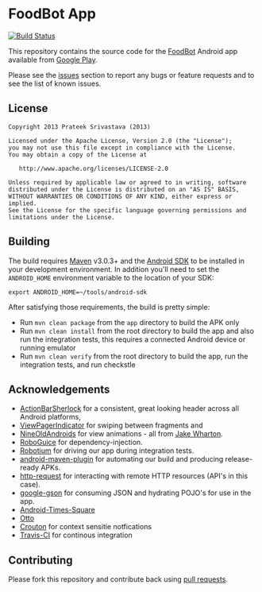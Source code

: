 # FoodBot App

[![Build Status](https://travis-ci.org/f2prateek/FoodBot.png?branch=master)](https://travis-ci.org/f2prateek/FoodBot)

This repository contains the source code for the [FoodBot](http://www.androidbootstrap.com/)
Android app available from [Google Play](https://play.google.com/store/apps/details?id=com.f2prateek.foodbot).

Please see the [issues](https://github.com.f2prateek.foodbot/issues) section
to report any bugs or feature requests and to see the list of known issues.

## License
```
Copyright 2013 Prateek Srivastava (2013)

Licensed under the Apache License, Version 2.0 (the "License");
you may not use this file except in compliance with the License.
You may obtain a copy of the License at

   http://www.apache.org/licenses/LICENSE-2.0

Unless required by applicable law or agreed to in writing, software
distributed under the License is distributed on an "AS IS" BASIS,
WITHOUT WARRANTIES OR CONDITIONS OF ANY KIND, either express or implied.
See the License for the specific language governing permissions and
limitations under the License.
```

## Building

The build requires [Maven](http://maven.apache.org/download.html) v3.0.3+ and the [Android SDK](http://developer.android.com/sdk/index.html) to be installed in your development environment. In addition you'll need to set the `ANDROID_HOME` environment variable to the location of your SDK:

`export ANDROID_HOME=~/tools/android-sdk`

After satisfying those requirements, the build is pretty simple:

* Run `mvn clean package` from the `app` directory to build the APK only
* Run `mvn clean install` from the root directory to build the app and also run
the integration tests, this requires a connected Android device or running
emulator
* Run `mvn clean verify` from the root directory to build the app, run the integration tests, and run checkstle

## Acknowledgements

  * [ActionBarSherlock](https://github.com/JakeWharton/ActionBarSherlock) for a
consistent, great looking header across all Android platforms,
  * [ViewPagerIndicator](https://github.com/JakeWharton/Android-ViewPagerIndicator)
  for swiping between fragments and
  * [NineOldAndroids](https://github.com/JakeWharton/NineOldAndroids) for 
  view animations - all from [Jake Wharton](http://jakewharton.com/).
  * [RoboGuice](http://code.google.com/p/roboguice/) for dependency-injection.
  * [Robotium](http://code.google.com/p/robotium/)
  for driving our app during integration tests.
  * [android-maven-plugin](https://github.com/jayway/maven-android-plugin)
  for automating our build and producing release-ready APKs.
  * [http-request](https://github.com/kevinsawicki/http-request) for interacting with
  remote HTTP resources (API's in this case).
  * [google-gson](http://code.google.com/p/google-gson/) for consuming JSON and hydrating
  POJO's for use in the app.
  * [Android-Times-Square](https://github.com/square/android-times-square)
  * [Otto](https://github.com/square/otto)
  * [Crouton](https://github.com/keyboardsurfer/Crouton) for context sensitie notfications
  * [Travis-CI](https://travis-ci.org/f2prateek/FoodBot) for continous integration


## Contributing

Please fork this repository and contribute back using [pull requests](https://github.com.f2prateek.foodbot/pulls).
